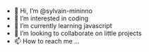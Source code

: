 - 👋 Hi, I’m @sylvain-mininno
- 👀 I’m interested in coding
- 🌱 I’m currently learning javascript
- 💞️ I’m looking to collaborate on little projects
- 📫 How to reach me ...

<!---
sylvain-mininno/sylvain-mininno is a ✨ special ✨ repository because its `README.md` (this file) appears on your GitHub profile.
You can click the Preview link to take a look at your changes.
--->
